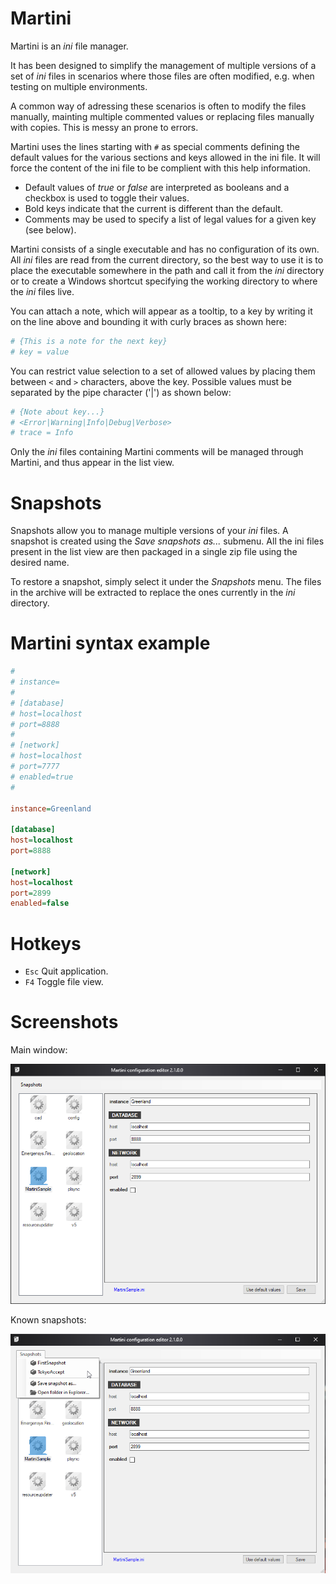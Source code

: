 # Martini

Martini is an *ini* file manager.

It has been designed to simplify the management of multiple versions of a
set of *ini* files in scenarios where those files are often modified, e.g. 
when testing on multiple environments.

A common way of adressing these scenarios is often to modify the files 
manually, mainting multiple commented values or replacing files manually with copies. This is messy an prone to errors.

Martini uses the lines starting with `#` as special comments defining the
default values for the various sections and keys allowed in the ini file.
It will force the content of the ini file to be complient with this
help information.

- Default values of *true* or *false* are interpreted as booleans and a checkbox is used to toggle their values.
- Bold keys indicate that the current is different than the default.
- Comments may be used to specify a list of legal values for a given key (see below).

Martini consists of a single executable and has no configuration of its own.
All *ini* files are read from the current directory, so the best way to
use it is to place the executable somewhere in the path and call it from
the *ini* directory or to create a Windows shortcut specifying the working
directory to where the *ini* files live.

You can attach a note, which will appear as a tooltip, to a key by 
writing it on the line above and bounding it with curly braces as shown here:

``` ini
# {This is a note for the next key}
# key = value
```

You can restrict value selection to a set of allowed values by placing 
them between `<` and `>` characters, above the key. Possible values must 
be separated by the pipe character ('|') as shown below:

``` ini
# {Note about key...}
# <Error|Warning|Info|Debug|Verbose>
# trace = Info
```

Only the *ini* files containing Martini comments will be managed 
through Martini, and thus appear in the list view.

# Snapshots

Snapshots allow you to manage multiple versions of your *ini* files. 
A snapshot is created using the *Save snapshots as...* submenu. All 
the ini files present in the list view are then packaged in a single 
zip file using the desired name.

To restore a snapshot, simply select it under the *Snapshots* menu. 
The files in the archive will be extracted to replace the
ones currently in the *ini* directory.

# Martini syntax example

``` ini
#
# instance=
#
# [database]
# host=localhost
# port=8888
#
# [network]
# host=localhost
# port=7777
# enabled=true
#

instance=Greenland

[database]
host=localhost
port=8888

[network]
host=localhost
port=2899
enabled=false
```

# Hotkeys

- `Esc` Quit application.
- `F4` Toggle file view.


# Screenshots

Main window:

![](screenshots/martini-main.png)

Known snapshots:

![](screenshots/martini-snapshots.png)

